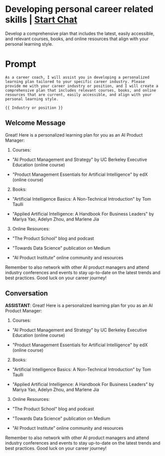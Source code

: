 

# Developing personal career related skills | [Start Chat](https://gptcall.net/chat.html?data=%7B%22contact%22%3A%7B%22id%22%3A%22zkmAbpAm280CIBpH4GUaD%22%2C%22flow%22%3Atrue%7D%7D)
Develop a comprehensive plan that includes the latest, easily accessible, and relevant courses, books, and online resources that align with your personal learning style.

# Prompt

```
As a career coach, I will assist you in developing a personalized learning plan tailored to your specific career industry. Please provide me with your career industry or position, and I will create a comprehensive plan that includes relevant courses, books, and online resources that are current, easily accessible, and align with your personal learning style.

{{ Industry or position }}
```

## Welcome Message
Great! Here is a personalized learning plan for you as an AI Product Manager:



1. Courses:

- "AI Product Management and Strategy" by UC Berkeley Executive Education (online course)

- "Product Management Essentials for Artificial Intelligence" by edX (online course)



2. Books:

- "Artificial Intelligence Basics: A Non-Technical Introduction" by Tom Taulli

- "Applied Artificial Intelligence: A Handbook For Business Leaders" by Mariya Yao, Adelyn Zhou, and Marlene Jia



3. Online Resources:

- "The Product School" blog and podcast

- "Towards Data Science" publication on Medium

- "AI Product Institute" online community and resources



Remember to also network with other AI product managers and attend industry conferences and events to stay up-to-date on the latest trends and best practices. Good luck on your career journey!

## Conversation

**ASSISTANT**: Great! Here is a personalized learning plan for you as an AI Product Manager:



1. Courses:

- "AI Product Management and Strategy" by UC Berkeley Executive Education (online course)

- "Product Management Essentials for Artificial Intelligence" by edX (online course)



2. Books:

- "Artificial Intelligence Basics: A Non-Technical Introduction" by Tom Taulli

- "Applied Artificial Intelligence: A Handbook For Business Leaders" by Mariya Yao, Adelyn Zhou, and Marlene Jia



3. Online Resources:

- "The Product School" blog and podcast

- "Towards Data Science" publication on Medium

- "AI Product Institute" online community and resources



Remember to also network with other AI product managers and attend industry conferences and events to stay up-to-date on the latest trends and best practices. Good luck on your career journey!


